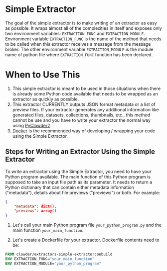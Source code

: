 # Simple Extractor

The goal of the simple extractor is to make writing of an extractor as easy as possible. It wraps almost all of the 
complexities in itself and exposes only two environment variables: ```EXTRACTION_FUNC``` and ```EXTRACTION_MODULE```. Environment 
variable ```EXTRACTION_FUNC``` is the name of the method that needs to be called when this extractor receives a message from 
the message broker. The other environment variable ```EXTRACTION_MODULE``` is the module name of python file where ```EXTRACTION_FUNC``` function has been declared.
 
# When to Use This

1. This simple extractor is meant to be used in those situations when there is already some Python code available that 
needs to be wrapped as an extractor as quickly as possible.
2. This extractor CURRENTLY outputs JSON format metadata or a list of preview files. If your extractor generates 
any additional information like generated files, datasets, collections, thumbnails, etc., this method cannot be use and 
you have to write your extractor the normal way using [PyClowder2](https://opensource.ncsa.illinois.edu/bitbucket/projects/CATS/repos/pyclowder2/browse)
3. [Docker](https://www.docker.com/) is the recommended way of developing / wrapping your code using the Simple Extractor.

## Steps for Writing an Extractor Using the Simple Extractor

To write an extractor using the Simple Extractor, you need to have your Python program available. The main function of 
this Python program is supposed to take an input file path as its parameter. It needs to return a Python dictionary that 
can contain either metadata information ("metadata"), details about file previews ("previews") or both. For example:

``` json
{   
    "metadata": dict(),
    "previews": array() 
}
```

1. Let's call your main Python program file ```your_python_program.py``` and the main function ```your_main_function```.

2. Let's create a Dockerfile for your extractor. Dockerfile contents need to be:

```Dockerfile
FROM clowder/extractors-simple-extractor:onbuild
ENV EXTRACTION_FUNC="your_main_function"
ENV EXTRACTION_MODULE="your_python_program"
```
